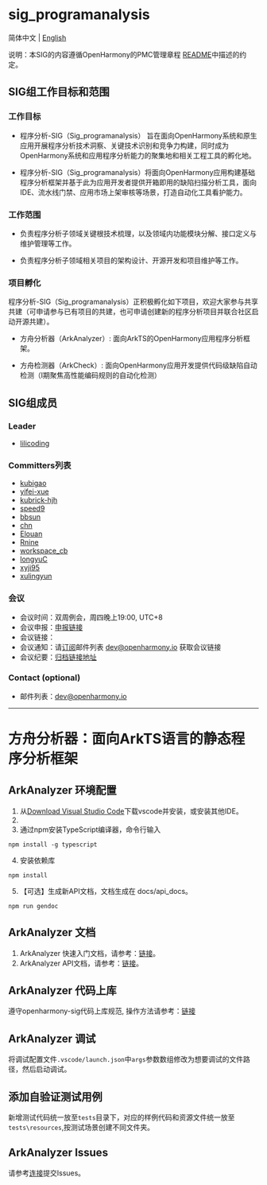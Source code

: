 # sig_programanalysis

简体中文 | [English](./README.en.md)

说明：本SIG的内容遵循OpenHarmony的PMC管理章程 [README](../../zh/pmc.md)中描述的约定。


## SIG组工作目标和范围

  

### 工作目标

* 程序分析-SIG（Sig_programanalysis） 旨在面向OpenHarmony系统和原生应用开展程序分析技术洞察、关键技术识别和竞争力构建，同时成为OpenHarmony系统和应用程序分析能力的聚集地和相关工程工具的孵化地。

* 程序分析-SIG（Sig_programanalysis）将面向OpenHarmony应用构建基础程序分析框架并基于此为应用开发者提供开箱即用的缺陷扫描分析工具，面向IDE、流水线门禁、应用市场上架审核等场景，打造自动化工具看护能力。

### 工作范围

* 负责程序分析子领域关键根技术梳理，以及领域内功能模块分解、接口定义与维护管理等工作。

* 负责程序分析子领域相关项目的架构设计、开源开发和项目维护等工作。


### 项目孵化

程序分析-SIG（Sig_programanalysis）正积极孵化如下项目，欢迎大家参与共享共建（可申请参与已有项目的共建，也可申请创建新的程序分析项目并联合社区启动开源共建）。


* 方舟分析器（ArkAnalyzer）:
	面向ArkTS的OpenHarmony应用程序分析框架。

* 方舟检测器（ArkCheck）:
	面向OpenHarmony应用开发提供代码级缺陷自动检测（I期聚焦高性能编码规则的自动化检测）



## SIG组成员


### Leader

- [lilicoding](https://gitcode.com/lilicoding)


### Committers列表
- [kubigao](https://gitcode.com/kubigao)
- [yifei-xue](https://gitcode.com/yifei-xue)
- [kubrick-hjh](https://gitcode.com/kubrick-hjh)
- [speed9](https://gitee.com/speeds)
- [bbsun](https://gitcode.com/bbsun)
- [chn](https://gitcode.com/chn)
- [Elouan](https://gitcode.com/Elouan)
- [Rnine](https://gitcode.com/Rnine1)
- [workspace_cb](https://gitee.com/workspace_cb)
- [longyuC](https://gitee.com/longyuC)
- [xyji95](https://gitcode.com/xyji95)
- [xulingyun](https://gitcode.com/muya318)


### 会议
 - 会议时间：双周例会，周四晚上19:00, UTC+8
 - 会议申报：[申报链接](https://shimo.im/forms/B1Awd60W7bU51g3m/fill)
 - 会议链接：
 - 会议通知：请[订阅](https://lists.openatom.io/postorius/lists/dev.openharmony.io)邮件列表 dev@openharmony.io 获取会议链接
 - 会议纪要：[归档链接地址](https://gitee.com/openharmony-sig/sig-content)


### Contact (optional)

- 邮件列表：[dev@openharmony.io](https://lists.openatom.io/postorius/lists/dev@openharmony.io/)

***

# 方舟分析器：面向ArkTS语言的静态程序分析框架
## ArkAnalyzer 环境配置
1. 从[Download Visual Studio Code](https://code.visualstudio.com/download)下载vscode并安装，或安装其他IDE。
2. 
3. 通过npm安装TypeScript编译器，命令行输入
```shell
npm install -g typescript
```
4. 安装依赖库
```shell
npm install
```
5. 【可选】生成新API文档，文档生成在 docs/api_docs。
```shell
npm run gendoc
```

## ArkAnalyzer 文档

1. ArkAnalyzer 快速入门文档，请参考：[链接](https://gitcode.com/openharmony-sig/arkanalyzer/wiki/ArkAnalyzer%E5%BF%AB%E9%80%9F%E5%85%A5%E9%97%A8%E6%8C%87%E5%8D%97.md)。
2. ArkAnalyzer API文档，请参考：[链接](https://gitcode.com/openharmony-sig/arkanalyzer/wiki/globals.md)。

## ArkAnalyzer 代码上库
遵守openharmony-sig代码上库规范, 操作方法请参考：[链接](docs/HowToCreatePR.md#中文)

## ArkAnalyzer 调试
将调试配置文件`.vscode/launch.json`中`args`参数数组修改为想要调试的文件路径，然后启动调试。

## 添加自验证测试用例
新增测试代码统一放至`tests`目录下，对应的样例代码和资源文件统一放至`tests\resources`,按测试场景创建不同文件夹。

## ArkAnalyzer Issues
请参考[连接](docs/HowToHandleIssues.md)提交Issues。
